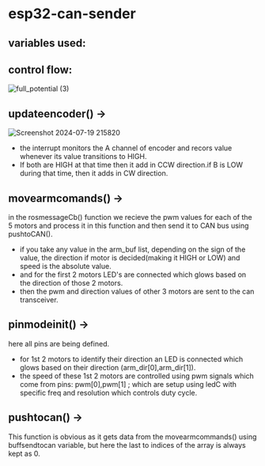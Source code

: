 # esp32-can-sender
## variables used:

## control flow:
![full_potential (3)](https://github.com/user-attachments/assets/1316b651-a063-4b07-afc2-abf607a859d9)
## updateencoder() ->
![Screenshot 2024-07-19 215820](https://github.com/user-attachments/assets/371ba128-f90a-43e2-9eb3-ef61f2b87489)
* the interrupt monitors the A channel of encoder and recors value whenever its value transitions to HIGH. 
* If both are HIGH at that time then it add in CCW direction.if B is LOW during that time, then it adds in CW direction.
## movearmcomands() ->
in the rosmessageCb() function we recieve the pwm values for each of the 5 motors and process it in this function and then send it to CAN bus using pushtoCAN().
* if you take any value in the arm_buf list, depending on the sign of the value, the direction if motor is decided(making it HIGH or LOW) and speed is the absolute value.
* and for the first 2 motors LED's are connected which glows based on the direction of those 2 motors.
* then the pwm and direction values of other 3 motors are sent to the can transceiver.
## pinmodeinit() ->
here all pins are being defined.
* for 1st 2 motors to identify their direction an LED is connected which glows based on their direction (arm_dir[0],arm_dir[1]).
* the speed of these 1st 2 motors are controlled using pwm signals which come from pins: pwm[0],pwm[1] ; which are setup using ledC with specific freq and resolution which controls duty cycle.
## pushtocan() ->
This function is obvious as it gets data from the movearmcommands() using buffsendtocan variable, but here the last to indices of the array is always kept as 0.
